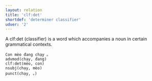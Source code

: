 ```yaml
---
layout: relation
title: 'clf:det'
shortdef: 'determiner classifier'
udver: '2'
---
```


A clf:det (classifier) is a word which accompanies a noun in certain grammatical contexts.

~~~ sdparse
Con mèo đang chạy 。
advmod(chạy, đang)
clf:det(mèo, con)
nsubj(chạy, mèo)
punct(chạy, 。)
~~~

<!-- Interlanguage links updated Po 6. listopadu 2023, 21:42:36 CET -->
